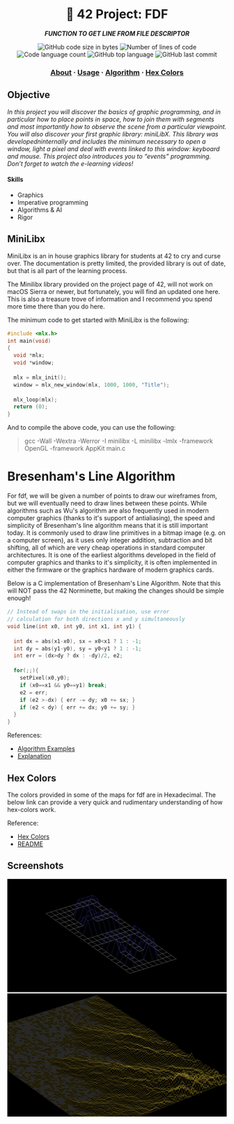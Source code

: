 <h1 align="center">
	🧰 42 Project: FDF
</h1>

<p align="center">
	<b><i>FUNCTION TO GET LINE FROM FILE DESCRIPTOR</i></b><br>
</p>

<p align="center">
	<img alt="GitHub code size in bytes" src="https://img.shields.io/github/languages/code-size/abdulazizabduvakhobov/FDF?color=lightblue" />
	<img alt="Number of lines of code" src="https://img.shields.io/tokei/lines/github/abdulazizabduvakhobov/FDF?color=critical" />
	<img alt="Code language count" src="https://img.shields.io/github/languages/count/abdulazizabduvakhobov/FDF?color=yellow" />
	<img alt="GitHub top language" src="https://img.shields.io/github/languages/top/abdulazizabduvakhobov/FDF?color=blue" />
	<img alt="GitHub last commit" src="https://img.shields.io/github/last-commit/abdulazizabduvakhobov/FDF?color=green" />
</p>

<h3 align="center">
	<a href="#objective">About</a>
	<span> · </span>
	<a href="#minilibx">Usage</a>
	<span> · </span>
	<a href="#bresenhams-line-algorithm">Algorithm</a>
  <span> · </span>
  <a href="#hex-colors">Hex Colors</a>
</h3>

## Objective
*In this project you will discover the basics of graphic programming, and in particular how to place points in space, how to join them with segments and most importantly how to observe the scene from a particular viewpoint.   You will also discover your first graphic library: miniLibX. This library was developedninternally and includes the minimum necessary to open a window, light a pixel and deal with events linked to this window: keyboard and mouse. This project also introduces you to “events” programming. Don’t forget to watch the e-learning videos!*

#### Skills
- Graphics
- Imperative programming
- Algorithms & AI
- Rigor

## MiniLibx
MiniLibx is an in house graphics library for students at 42 to cry and curse over.  The documentation is pretty limited, the provided library is out of date, but that is all part of the learning process.

The Minilibx library provided on the project page of 42, will not work on macOS Sierra or newer, but fortunately, you will find an updated one here.  This is also a treasure trove of information and I recommend you spend more time there than you do here.

The minimum code to get started with MiniLibx is the following:
```c
#include <mlx.h>
int main(void)
{
  void *mlx;
  void *window;
  
  mlx = mlx_init();
  window = mlx_new_window(mlx, 1000, 1000, "Title");
  
  mlx_loop(mlx);
  return (0);
}
```
And to compile the above code, you can use the following:
> gcc -Wall -Wextra -Werror -I minilibx -L minilibx -lmlx -framework OpenGL -framework AppKit main.c

# Bresenham's Line Algorithm
For fdf, we will be given a number of points to draw our wireframes from, but we will eventually need to draw lines between these points.  While algorithms such as Wu's algorithm are also frequently used in modern computer graphics (thanks to it's support of antialiasing), the speed and simplicity of Bresenham's line algorithm means that it is still important today. It is commonly used to draw line primitives in a bitmap image (e.g. on a computer screen), as it uses only integer addition, subtraction and bit shifting, all of which are very cheap operations in standard computer architectures. It is one of the earliest algorithms developed in the field of computer graphics and thanks to it's simplicity, it is often implemented in either the firmware or the graphics hardware of modern graphics cards.

Below is a C implementation of Bresenham's Line Algorithm.  Note that this will NOT pass the 42 Norminette, but making the changes should be simple enough!
```c
// Instead of swaps in the initialisation, use error 
// calculation for both directions x and y simultaneously 
void line(int x0, int y0, int x1, int y1) {
 
  int dx = abs(x1-x0), sx = x0<x1 ? 1 : -1;
  int dy = abs(y1-y0), sy = y0<y1 ? 1 : -1; 
  int err = (dx>dy ? dx : -dy)/2, e2;
 
  for(;;){
    setPixel(x0,y0);
    if (x0==x1 && y0==y1) break;
    e2 = err;
    if (e2 >-dx) { err -= dy; x0 += sx; }
    if (e2 < dy) { err += dx; y0 += sy; }
  }
}
```
References:  
- [Algorithm Examples](http://rosettacode.org/wiki/Bitmap/Bresenham%27s_line_algorithm)
- [Explanation](https://youtu.be/RGB-wlatStc)

## Hex Colors
The colors provided in some of the maps for fdf are in Hexadecimal.  The below link can provide a very quick and rudimentary understanding of how hex-colors work.

Reference:
- [Hex Colors](https://www.mathsisfun.com/hexadecimal-decimal-colors.html)
- [README](https://github.com/nilsonmolina/)

## Screenshots
<img src="./images/42.png" />
<img src="./images/t1.png" />
